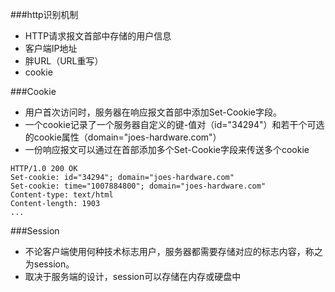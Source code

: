 ###http识别机制

- HTTP请求报文首部中存储的用户信息
- 客户端IP地址
- 胖URL（URL重写）
- cookie

###Cookie
- 用户首次访问时，服务器在响应报文首部中添加Set-Cookie字段。
- 一个cookie记录了一个服务器自定义的键-值对（id="34294"）和若干个可选的cookie属性（domain="joes-hardware.com"）
- 一份响应报文可以通过在首部添加多个Set-Cookie字段来传送多个cookie

```
HTTP/1.0 200 OK
Set-cookie: id="34294"; domain="joes-hardware.com"
Set-cookie: time="1007884800"; domain="joes-hardware.com"
Content-type: text/html
Content-length: 1903
...
```
###Session

- 不论客户端使用何种技术标志用户，服务器都需要存储对应的标志内容，称之为session。
- 取决于服务端的设计，session可以存储在内存或硬盘中


